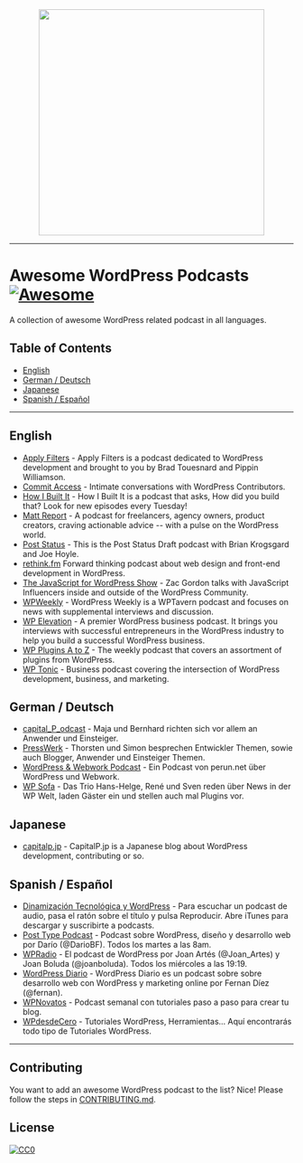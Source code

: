 
<div align="center">
	<img width=400 src=assets/wapuu-micro.png />
</div>

***

# Awesome WordPress Podcasts [![Awesome](https://cdn.rawgit.com/sindresorhus/awesome/d7305f38d29fed78fa85652e3a63e154dd8e8829/media/badge.svg)](https://github.com/sindresorhus/awesome)

A collection of awesome WordPress related podcast in all languages.

## Table of Contents

* [English](#english)
* [German / Deutsch](#german--deutsch)
* [Japanese](#japanese)
* [Spanish / Español](#spanish--espanol)

***

## English

* [Apply Filters](http://applyfilters.fm/) - Apply Filters is a podcast dedicated to WordPress development and brought to you by Brad Touesnard and Pippin Williamson.
* [Commit Access](https://commitaccess.com/) - Intimate conversations with WordPress Contributors.
* [How I Built It](https://howibuilt.it/) - How I Built It is a podcast that asks, How did you build that? Look for new episodes every Tuesday!
* [Matt Report](https://mattreport.com/) - A podcast for freelancers, agency owners, product creators, craving actionable advice -- with a pulse on the WordPress world.
* [Post Status](https://poststatus.com/) - This is the Post Status Draft podcast with Brian Krogsgard and Joe Hoyle.
* [rethink.fm](https://rethink.fm/) Forward thinking podcast about web design and front-end development in WordPress.
* [The JavaScript for WordPress Show](https://javascriptforwp.com/show/) - Zac Gordon talks with JavaScript Influencers inside and outside of the WordPress Community.
* [WPWeekly](https://wptavern.com/) - WordPress Weekly is a WPTavern podcast and focuses on news with supplemental interviews and discussion.
* [WP Elevation](https://www.wpelevation.com/) - A premier WordPress business podcast. It brings you interviews with successful entrepreneurs in the WordPress industry to help you build a successful WordPress business.
* [WP Plugins A to Z](http://wppluginsatoz.com/) - The weekly podcast that covers an assortment of plugins from WordPress.
* [WP Tonic](https://www.wp-tonic.com/) - Business podcast covering the intersection of WordPress development, business, and marketing.

## German / Deutsch

* [capital_P_odcast](https://capital-p.de/) - Maja und Bernhard richten sich vor allem an Anwender und Einsteiger.
* [PressWerk](https://presswerk.net) - Thorsten und Simon besprechen Entwickler Themen, sowie auch Blogger, Anwender und Einsteiger Themen.
* [WordPress & Webwork Podcast](https://www.perun.net/kategorie/podcast/) - Ein Podcast von perun.net über WordPress und Webwork.
* [WP Sofa](https://wp-sofa.de) - Das Trio Hans-Helge, René und Sven reden über News in der WP Welt, laden Gäster ein und stellen auch mal Plugins vor.

## Japanese

* [capitalp.jp](https://capitalp.jp/podcast/) - CapitalP.jp is a Japanese blog about WordPress development, contributing or so.

## Spanish / Español

* [Dinamización Tecnológica y WordPress](https://www.dinapyme.com/podcasts/) - Para escuchar un podcast de audio, pasa el ratón sobre el título y pulsa Reproducir. Abre iTunes para descargar y suscribirte a podcasts.
* [Post Type Podcast](https://www.dariobf.com/podcast) - Podcast sobre WordPress, diseño y desarrollo web por Darío (@DarioBF). Todos los martes a las 8am.
* [WPRadio](https://wpradio.es/) - El podcast de WordPress por Joan Artés (@Joan_Artes) y Joan Boluda (@joanboluda). Todos los miércoles a las 19:19.
* [WordPress Diario](https://www.fernan.com.es/podcast/) - WordPress Diario es un podcast sobre sobre desarrollo web con WordPress y marketing online por Fernan Díez (@fernan).
* [WPNovatos](https://www.wpnovatos.com/podcast/) - Podcast semanal con tutoriales paso a paso para crear tu blog.
* [WPdesdeCero](https://wpdesdezero.com/) - Tutoriales WordPress, Herramientas... Aquí encontrarás todo tipo de Tutoriales WordPress.

***

## Contributing

You want to add an awesome WordPress podcast to the list? Nice! Please follow the steps in [CONTRIBUTING.md](CONTRIBUTING.md).

## License

[![CC0](http://mirrors.creativecommons.org/presskit/buttons/88x31/svg/cc-zero.svg)](LICENSE)
